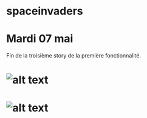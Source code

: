# spaceinvaders

# Mardi 07 mai
Fin de la troisième story de la première fonctionnalité.

# ![alt text](https://image.noelshack.com/fichiers/2019/19/2/1557227892-diagramme.png)

# ![alt text](https://image.noelshack.com/fichiers/2019/19/2/1557228745-spaceinvaders.png)
